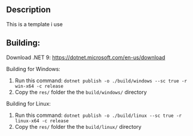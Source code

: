 ## Description
This is a template i use

## Building:

Download .NET 9: https://dotnet.microsoft.com/en-us/download

Building for Windows:
1. Run this command: ``dotnet publish -o ./build/windows --sc true -r win-x64 -c release``
2. Copy the ``res/`` folder the the ``build/windows/`` directory

Building for Linux:
1. Run this command: ``dotnet publish -o ./build/linux --sc true -r linux-x64 -c release``
2. Copy the ``res/`` folder the the ``build/linux/`` directory